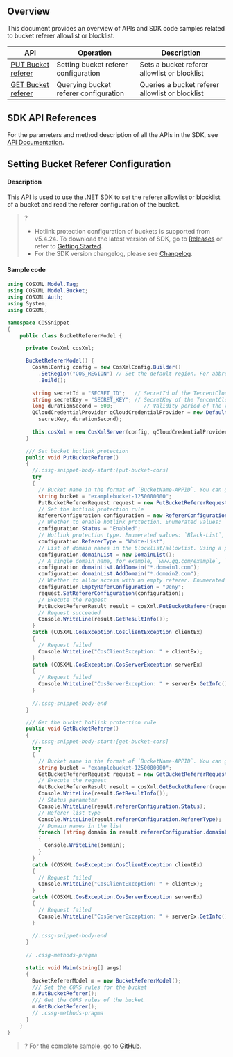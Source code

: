 ## Overview

This document provides an overview of APIs and SDK code samples related to bucket referer allowlist or blocklist.


| API | Operation | Description |
| ------------------------------------------------------------ | -------------- | -------------------------- |
| [PUT Bucket referer](https://intl.cloud.tencent.com/document/product/436/31423) | Setting bucket referer configuration | Sets a bucket referer allowlist or blocklist |
| [GET Bucket referer](https://intl.cloud.tencent.com/document/product/436/30615) | Querying bucket referer configuration | Queries a bucket referer allowlist or blocklist |

## SDK API References

For the parameters and method description of all the APIs in the SDK, see [API Documentation](https://cos-dotnet-sdk-doc-1253960454.file.myqcloud.com/).

## Setting Bucket Referer Configuration

#### Description

This API is used to use the .NET SDK to set the referer allowlist or blocklist of a bucket and read the referer configuration of the bucket.

>?
> - Hotlink protection configuration of buckets is supported from v5.4.24. To download the latest version of SDK, go to [Releases](https://github.com/tencentyun/qcloud-sdk-dotnet/releases) or refer to [Getting Started](https://intl.cloud.tencent.com/document/product/436/30594).
> - For the SDK version changelog, please see [Changelog](https://github.com/tencentyun/qcloud-sdk-dotnet/blob/master/CHANGELOG.md).
> 

#### Sample code

[//]: # ".cssg-snippet-get-service"
```cs
using COSXML.Model.Tag;
using COSXML.Model.Bucket;
using COSXML.Auth;
using System;
using COSXML;

namespace COSSnippet
{
    public class BucketRefererModel {

      private CosXml cosXml;

      BucketRefererModel() {
        CosXmlConfig config = new CosXmlConfig.Builder()
          .SetRegion("COS_REGION") // Set the default region. For abbreviations of COS regions, visit https://cloud.tencent.com/document/product/436/6224.
          .Build();
        
        string secretId = "SECRET_ID";   // SecretId of the TencentCloud API. For more information about how to obtain the API key, see https://console.cloud.tencent.com/cam/capi.
        string secretKey = "SECRET_KEY"; // SecretKey of the TencentCloud API. For more information about how to obtain the API key, see https://console.cloud.tencent.com/cam/capi.
        long durationSecond = 600;          // Validity period of the request signature in seconds
        QCloudCredentialProvider qCloudCredentialProvider = new DefaultQCloudCredentialProvider(secretId, 
          secretKey, durationSecond);
        
        this.cosXml = new CosXmlServer(config, qCloudCredentialProvider);
      }

      /// Set bucket hotlink protection
      public void PutBucketReferer()
      {
        //.cssg-snippet-body-start:[put-bucket-cors]
        try
        {
          // Bucket name in the format of `BucketName-APPID`. You can get APPID by referring to https://console.cloud.tencent.com/developer.
          string bucket = "examplebucket-1250000000";
          PutBucketRefererRequest request = new PutBucketRefererRequest(bucket);
          // Set the hotlink protection rule
          RefererConfiguration configuration = new RefererConfiguration();
          // Whether to enable hotlink protection. Enumerated values: `Enabled`, `Disabled`
          configuration.Status = "Enabled"; 
          // Hotlink protection type. Enumerated values: `Black-List`, `White-List`
          configuration.RefererType = "White-List"; 
          // List of domain names in the blocklist/allowlist. Using a prefix to specify multiple domains is supported. Domain names and IPs with ports are supported. A wildcard (*) is supported for second-level or multi-level domains.
          configuration.domainList = new DomainList(); 
          // A single domain name, for example, `www.qq.com/example`, `192.168.1.2:8080`, or `*.qq.com`
          configuration.domainList.AddDomain("*.domain1.com");
          configuration.domainList.AddDomain("*.domain2.com");
          // Whether to allow access with an empty referer. Enumerated values: `Allow`, `Deny` (default) 
          configuration.EmptyReferConfiguration = "Deny";
          request.SetRefererConfiguration(configuration);
          // Execute the request
          PutBucketRefererResult result = cosXml.PutBucketReferer(request);
          // Request succeeded
          Console.WriteLine(result.GetResultInfo());
        }
        catch (COSXML.CosException.CosClientException clientEx)
        {
          // Request failed
          Console.WriteLine("CosClientException: " + clientEx);
        }
        catch (COSXML.CosException.CosServerException serverEx)
        {
          // Request failed
          Console.WriteLine("CosServerException: " + serverEx.GetInfo());
        }
        
        //.cssg-snippet-body-end
      }

      /// Get the bucket hotlink protection rule
      public void GetBucketReferer()
      {
        //.cssg-snippet-body-start:[get-bucket-cors]
        try
        {
          // Bucket name in the format of `BucketName-APPID`. You can get APPID by referring to https://console.cloud.tencent.com/developer.
          string bucket = "examplebucket-1250000000";
          GetBucketRefererRequest request = new GetBucketRefererRequest(bucket);
          // Execute the request
          GetBucketRefererResult result = cosXml.GetBucketReferer(request);
          Console.WriteLine(result.GetResultInfo());
          // Status parameter
          Console.WriteLine(result.refererConfiguration.Status);
          // Referer list type
          Console.WriteLine(result.refererConfiguration.RefererType);
          // Domain names in the list
          foreach (string domain in result.refererConfiguration.domainList.domains)
          {
            Console.WriteLine(domain);
          }
        }
        catch (COSXML.CosException.CosClientException clientEx)
        {
          // Request failed
          Console.WriteLine("CosClientException: " + clientEx);
        }
        catch (COSXML.CosException.CosServerException serverEx)
        {
          // Request failed
          Console.WriteLine("CosServerException: " + serverEx.GetInfo());
        }
        
        //.cssg-snippet-body-end
      }
    
      // .cssg-methods-pragma

      static void Main(string[] args)
      {
        BucketRefererModel m = new BucketRefererModel();
        /// Set the CORS rules for the bucket
        m.PutBucketReferer();
        /// Get the CORS rules of the bucket
        m.GetBucketReferer();
        // .cssg-methods-pragma
      }
    }
}

```

>? For the complete sample, go to [GitHub](https://github.com/tencentyun/cos-snippets/tree/master/dotnet/dist/BucketReferer.cs).
>
